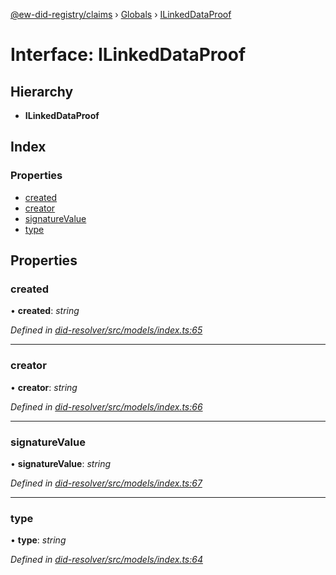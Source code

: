 [@ew-did-registry/claims](../README.md) › [Globals](../globals.md) › [ILinkedDataProof](ilinkeddataproof.md)

# Interface: ILinkedDataProof

## Hierarchy

* **ILinkedDataProof**

## Index

### Properties

* [created](ilinkeddataproof.md#created)
* [creator](ilinkeddataproof.md#creator)
* [signatureValue](ilinkeddataproof.md#signaturevalue)
* [type](ilinkeddataproof.md#type)

## Properties

###  created

• **created**: *string*

*Defined in [did-resolver/src/models/index.ts:65](https://github.com/energywebfoundation/ew-did-registry/blob/45071f2/packages/did-resolver/src/models/index.ts#L65)*

___

###  creator

• **creator**: *string*

*Defined in [did-resolver/src/models/index.ts:66](https://github.com/energywebfoundation/ew-did-registry/blob/45071f2/packages/did-resolver/src/models/index.ts#L66)*

___

###  signatureValue

• **signatureValue**: *string*

*Defined in [did-resolver/src/models/index.ts:67](https://github.com/energywebfoundation/ew-did-registry/blob/45071f2/packages/did-resolver/src/models/index.ts#L67)*

___

###  type

• **type**: *string*

*Defined in [did-resolver/src/models/index.ts:64](https://github.com/energywebfoundation/ew-did-registry/blob/45071f2/packages/did-resolver/src/models/index.ts#L64)*

